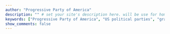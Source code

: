 ```yaml
---
author: "Progressive Party of America"
description: "" # set your site's description here. will be use for home page content meta tags (seo).
keywords: ["Progressive Party of America", "US political parties", "grassroots movement", "for the people","From Corporate Greed to Human Need", "#FromCorporateGreedtoHumanNeed"]
show_comments: false
---
```

